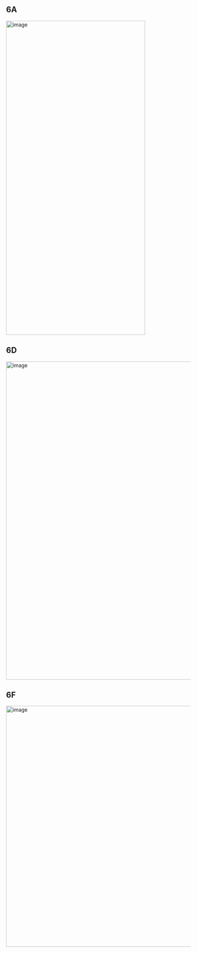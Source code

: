 ## 6A  
<img width="379" height="854" alt="image" src="https://github.com/user-attachments/assets/0cd0a59b-4c9a-495e-8865-476fdf23be0a" />

## 6D  
<img width="521" height="865" alt="image" src="https://github.com/user-attachments/assets/7b29ba4e-9737-402e-b86a-40ae472363c6" />

## 6F
<img width="506" height="655" alt="image" src="https://github.com/user-attachments/assets/295f520c-6148-4b12-99ba-4a4c2be59bea" />




